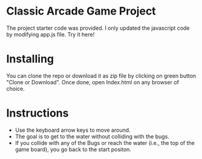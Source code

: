 # Classic Arcade Game Project

The project starter code was provided. I only updated the javascript code by modifying app.js file. Try it here!

# Installing

You can clone the repo or download it as zip file by clicking on green button "Clone or Download". Once done, open Index.html on any browser of choice.

# Instructions

- Use the keyboard arrow keys to move around.
- The goal is to get to the water without colliding with the bugs.
- If you collide with any of the Bugs or reach the water (i.e., the top of the game board), you go back to the start positon.
